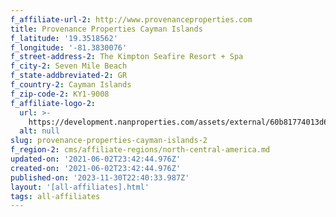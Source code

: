 ```yaml
---
f_affiliate-url-2: http://www.provenanceproperties.com
title: Provenance Properties Cayman Islands
f_latitude: '19.3518562'
f_longitude: '-81.3830076'
f_street-address-2: The Kimpton Seafire Resort + Spa­
f_city-2: Seven Mile Beach­
f_state-addbreviated-2: GR­
f_country-2: Cayman Islands
f_zip-code-2: KY1-9008
f_affiliate-logo-2:
  url: >-
    https://development.nanproperties.com/assets/external/60b81774013d68a756b1e1cf_6077d8557a4adf471f5f6c31_603310d819fa8content_ppci_colour_rgb-1.jpeg
  alt: null
slug: provenance-properties-cayman-islands-2
f_region-2: cms/affiliate-regions/north-central-america.md
updated-on: '2021-06-02T23:42:44.976Z'
created-on: '2021-06-02T23:42:44.976Z'
published-on: '2023-11-30T22:40:33.987Z'
layout: '[all-affiliates].html'
tags: all-affiliates
---
```



